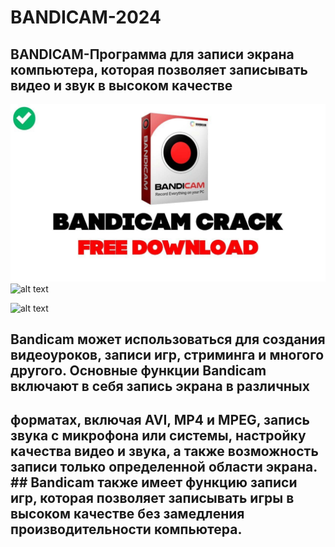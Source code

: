 # BANDICAM-2024
## BANDICAM-Программа для записи экрана компьютера, которая позволяет записывать видео и звук в высоком качестве
![alt text](https://github.com/moneyrobot2023/BANDICAM-2024/blob/main/111.jpg)
![alt text](https://bandicam.the-download.net/images/slide-1.jpg)

![alt text](https://bandicam.the-download.net/images/slide-2.jpg)

## Bandicam может использоваться для создания видеоуроков, записи игр, стриминга и многого другого. Основные функции Bandicam включают в себя запись экрана в различных 
## форматах, включая AVI, MP4 и MPEG, запись звука с микрофона или системы, настройку качества видео и звука, а также возможность записи только определенной области экрана. ## Bandicam также имеет функцию записи игр, которая позволяет записывать игры в высоком качестве без замедления производительности компьютера.


